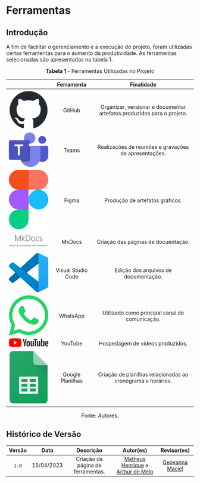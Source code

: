 # Ferramentas

## Introdução

A fim de facilitar o gerenciamento e a execução do projeto, foram utilizadas certas ferramentas para o aumento da produtividade. As ferramentas selecionadas são apresentadas na tabela 1.

<p style="text-align: center"><b>Tabela 1</b> - Ferramentas Utilizadas no Projeto</p>

|                                                              |     Ferramenta     |                               Finalidade                               |
| :----------------------------------------------------------: | :----------------: | :--------------------------------------------------------------------: |
|       ![Logo do GitHub](assets/ferramentas/github.png)       |       GitHub       | Organizar, versionar e documentar artefatos produzidos para o projeto. |
|   ![Logo do Microsoft Teams](assets/ferramentas/teams.png)   |       Teams        |         Realizações de reuniões e gravações de apresentações.          |
|        ![Logo do Figma](assets/ferramentas/figma.png)        |       Figma        |                    Produção de artefatos gráficos.                     |
|       ![Logo do MkDocs](assets/ferramentas/mkdocs.png)       |       MkDocs       |                  Criação das páginas de docuentação.                   |
| ![Logo do Visual Studio Code](assets/ferramentas/vscode.png) | Visual Studio Code |                  Edição dos arquivos de documentação.                  |
|     ![Logo do WhatsApp](assets/ferramentas/whatsapp.png)     |      WhatsApp      |             Utilizado como principal canal de comunicação.             |
|      ![Logo do YouTube](assets/ferramentas/youtube.png)      |      YouTube       |                    Hospedagem de vídeos produzidos.                    |
| ![Logo do Google Planilhas](assets/ferramentas/gsheets.png)  |  Google Planilhas  |      Criação de planilhas relacionadas ao cronograma e horários.       |

<p style="text-align: center">Fonte: Autores.</p>

## Histórico de Versão

| Versão |    Data    |             Descrição             |                                                        Autor(es)                                                        |                        Revisor(es)                        |
| :----: | :--------: | :-------------------------------: | :---------------------------------------------------------------------------------------------------------------------: | :-------------------------------------------------------: |
| `1.0`  | 15/04/2023 | Criação da página de ferramentas. | <a href="https://github.com/mathonaut">Matheus Henrique</a> e <a href="https://github.com/arthurmlv">Arthur de Melo</a> | <a href="https://github.com/manuziny">Geovanna Maciel</a> |
